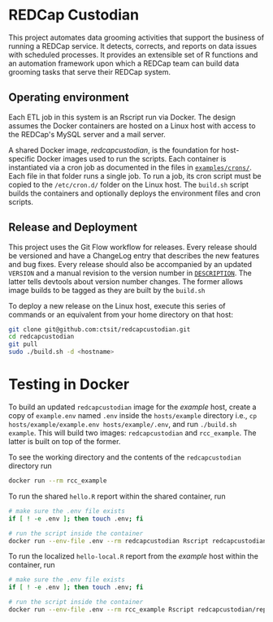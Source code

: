 # REDCap Custodian

This project automates data grooming activities that support the business of running a REDCap service. It detects, corrects, and reports on data issues with scheduled processes. It provides an extensible set of R functions and an automation framework upon which a REDCap team can build data grooming tasks that serve their REDCap system.

## Operating environment

Each ETL job in this system is an Rscript run via Docker. The design assumes the Docker containers are hosted on a Linux host with access to the REDCap's MySQL server and a mail server. 

A shared Docker image, _redcapcustodian_, is the foundation for host-specific Docker images used to run the scripts. Each container is instantiated via a cron job as documented in the files in [`examples/crons/`](examples/crons/). Each file in that folder runs a single job. To run a job, its cron script must be copied to the `/etc/cron.d/` folder on the Linux host. The `build.sh` script builds the containers and optionally deploys the environment files and cron scripts.


## Release and Deployment

This project uses the Git Flow workflow for releases. Every release should be versioned and have a ChangeLog entry that describes the new features and bug fixes. Every release should also be accompanied by an updated `VERSION` and a manual revision to the version number in [`DESCRIPTION`](./DESCRIPTION). The latter tells devtools about version number changes. The former allows image builds to be tagged as they are built by the `build.sh`

To deploy a new release on the Linux host, execute this series of commands or an equivalent from your home directory on that host:

```bash
git clone git@github.com:ctsit/redcapcustodian.git
cd redcapcustodian
git pull
sudo ./build.sh -d <hostname>
```


# Testing in Docker

To build an updated `redcapcustodian` image for the _example_ host, create a copy of `example.env` named `.env` inside the `hosts/example` directory i.e., `cp hosts/example/example.env hosts/example/.env`, and run `./build.sh example`.  This will build two images: `redcapcustodian` and `rcc_example`. The latter is built on top of the former.

To see the working directory and the contents of the `redcapcustodian` directory run

```bash
docker run --rm rcc_example
```

To run the shared `hello.R` report within the shared container, run 

```bash
# make sure the .env file exists
if [ ! -e .env ]; then touch .env; fi

# run the script inside the container
docker run --env-file .env --rm redcapcustodian Rscript redcapcustodian/report/hello.R
```

To run the localized `hello-local.R` report from the _example_ host within the container, run 

```bash
# make sure the .env file exists
if [ ! -e .env ]; then touch .env; fi

# run the script inside the container
docker run --env-file .env --rm rcc_example Rscript redcapcustodian/report/hello-local.R
```
